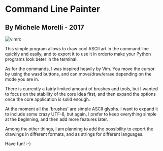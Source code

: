 # Command Line Painter #
## By Michele Morelli - 2017 ##
![vimrc](https://github.com/MicheleMorelli/terminal_paint/blob/master/doc/pics/example.png)

This simple program allows to draw cool ASCII art in the command line quickly and easily, and to export it to use it in orderto make your Python programs look beter in the terminal.

As for the commands, I was inspired heavily by Vim. 
You move the cursor by using the wasd buttons, and can move/draw/erase depending on the mode you are in.

There is currently a fairly limited amount of brushes and tools, but I wanted to focus on the stability of the core idea first, and then expand the options once the core application is solid enough. 

At the moment all the 'brushes' are simple ASCII glyphs. I want to expand it to include some crazy UTF-8, but again, I prefer to keep everything simple at the beginning, and then add more features later.

Among the other things, I am planning to add the possibility to export the drawings in different formats, and as strings for different languages.

Have fun! :-)

   
